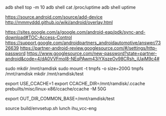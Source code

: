 adb shell top -m 10
adb shell cat /proc/uptime
adb shell uptime

https://source.android.com/source/add-device
http://mmmyddd.github.io/wiki/android/overlay.html

https://sites.google.com/a/google.com/android-eap/pdk/sync-and-download#TOC-Access-Control
https://support.google.com/androidpartners_androidautomotive/answer/7326639
https://partner-android-review.googlesource.com/#/settings/http-password
https://www.googlesource.com/new-password?state=partner-android&code=4/dA0VVFmol8-NEqPAwm43iYXqzeOv98CRsh_jUajM9c4#


sudo mkdir /mnt/ramdisk
sudo mount -t tmpfs -o size=200G tmpfs /mnt/ramdisk
mkdir /mnt/ramdisk/test

export USE_CCACHE=1
export CCACHE_DIR=/mnt/ramdisk/.ccache
prebuilts/misc/linux-x86/ccache/ccache -M 50G

export OUT_DIR_COMMON_BASE=/mnt/ramdisk/test

source build/envsetup.sh
lunch ihu_vcc-eng